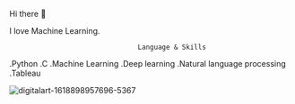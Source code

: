 Hi there 👋

I love Machine Learning.

                                    Language & Skills
  .Python
  .C
  .Machine Learning
  .Deep learning
  .Natural language processing
  .Tableau

![digitalart-1618898957696-5367](https://user-images.githubusercontent.com/46434711/115345907-1786a600-a1cd-11eb-8009-8f8275e61967.jpg)
